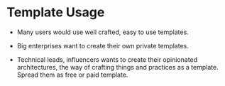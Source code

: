 # Template Usage

- Many users would use well crafted, easy to use templates. 

- Big enterprises want to create their own private templates.

- Technical leads, influencers wants to create their opinionated architectures, the way of crafting things and practices as a template. Spread them as free or paid template.

<style>

li {
@apply
text-l
p-3
}

</style>
